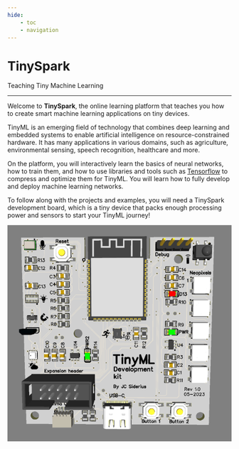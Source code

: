 ```yaml
---
hide: 
    - toc
    - navigation
---
```


# TinySpark

 Teaching Tiny Machine Learning

---

Welcome to **TinySpark**, the online learning platform that teaches you how to create smart machine learning applications on tiny devices. 

TinyML is an emerging field of technology that combines deep learning and embedded systems to enable artificial intelligence on resource-constrained hardware. It has many applications in various domains, such as agriculture, environmental sensing, speech recognition, healthcare and more.

On the platform, you will interactively learn the basics of neural networks, how to train them, and how to use libraries and tools such as [Tensorflow] to compress and optimize them for TinyML. You will learn how to fully develop and deploy machine learning networks.

To follow along with the projects and examples, you will need a TinySpark development board, which is a tiny device that packs enough processing power and sensors to start your TinyML journey!

![TinyML development baord](assets/images/devboard.png)

<!-- sources -->
[Tensorflow]: https://www.tensorflow.org/overview